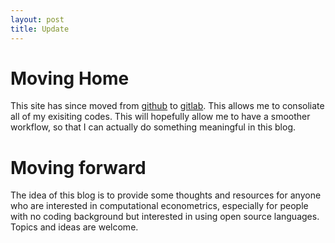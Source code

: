 ```yaml
---
layout: post
title: Update 
---
```


# Moving Home

This site has since moved from [github](http://www.github.com) to [gitlab](http://www.gitlab.com). This allows me to consoliate all of my exisiting codes. This will hopefully allow me to have a smoother workflow, so that I can actually do something meaningful in this blog. 

# Moving forward

The idea of this blog is to provide some thoughts and resources for anyone who are interested in computational econometrics, especially for people with no coding background but interested in using open source languages. Topics and ideas are welcome.  

 


